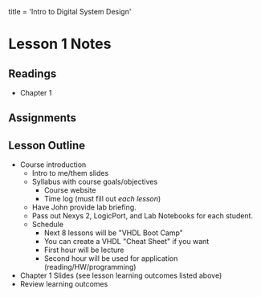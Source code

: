 title = 'Intro to Digital System Design'

# Lesson 1 Notes

## Readings
- Chapter 1

## Assignments

## Lesson Outline
- Course introduction
  - Intro to me/them slides
  - Syllabus with course goals/objectives
    - Course website
    - Time log (must fill out *each lesson*)
  - Have John provide lab briefing.
  - Pass out Nexys 2, LogicPort, and Lab Notebooks for each student.
  - Schedule
    - Next 8 lessons will be "VHDL Boot Camp"
    - You can create a VHDL "Cheat Sheet" if you want
    - First hour will be lecture
    - Second hour will be used for application (reading/HW/programming)
- Chapter 1 Slides (see lesson learning outcomes listed above)
- Review learning outcomes
